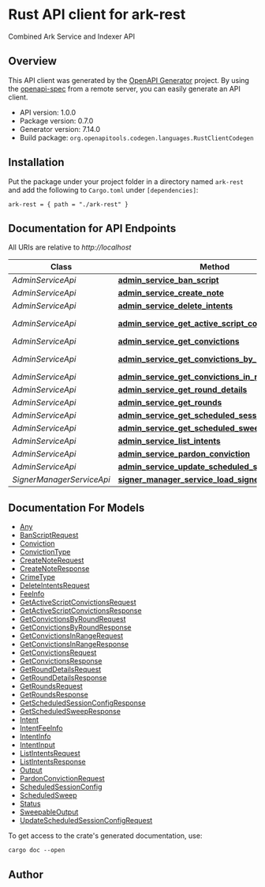 # Rust API client for ark-rest

Combined Ark Service and Indexer API

## Overview

This API client was generated by the [OpenAPI Generator](https://openapi-generator.tech) project. By using the [openapi-spec](https://openapis.org) from a remote server, you can easily generate an API client.

- API version: 1.0.0
- Package version: 0.7.0
- Generator version: 7.14.0
- Build package: `org.openapitools.codegen.languages.RustClientCodegen`

## Installation

Put the package under your project folder in a directory named `ark-rest` and add the following to `Cargo.toml` under `[dependencies]`:

```
ark-rest = { path = "./ark-rest" }
```

## Documentation for API Endpoints

All URIs are relative to _http://localhost_

| Class                     | Method                                                                                                                     | HTTP request                                    | Description |
| ------------------------- | -------------------------------------------------------------------------------------------------------------------------- | ----------------------------------------------- | ----------- |
| _AdminServiceApi_         | [**admin_service_ban_script**](docs/AdminServiceApi.md#admin_service_ban_script)                                           | **POST** /v1/admin/conviction/ban               |             |
| _AdminServiceApi_         | [**admin_service_create_note**](docs/AdminServiceApi.md#admin_service_create_note)                                         | **POST** /v1/admin/note                         |             |
| _AdminServiceApi_         | [**admin_service_delete_intents**](docs/AdminServiceApi.md#admin_service_delete_intents)                                   | **POST** /v1/admin/intents/delete               |             |
| _AdminServiceApi_         | [**admin_service_get_active_script_convictions**](docs/AdminServiceApi.md#admin_service_get_active_script_convictions)     | **GET** /v1/admin/convictionsByScript/{script}  |             |
| _AdminServiceApi_         | [**admin_service_get_convictions**](docs/AdminServiceApi.md#admin_service_get_convictions)                                 | **GET** /v1/admin/convictions/{ids}             |             |
| _AdminServiceApi_         | [**admin_service_get_convictions_by_round**](docs/AdminServiceApi.md#admin_service_get_convictions_by_round)               | **GET** /v1/admin/convictionsByRound/{round_id} |             |
| _AdminServiceApi_         | [**admin_service_get_convictions_in_range**](docs/AdminServiceApi.md#admin_service_get_convictions_in_range)               | **GET** /v1/admin/convictionsInRange            |             |
| _AdminServiceApi_         | [**admin_service_get_round_details**](docs/AdminServiceApi.md#admin_service_get_round_details)                             | **GET** /v1/admin/round/{round_id}              |             |
| _AdminServiceApi_         | [**admin_service_get_rounds**](docs/AdminServiceApi.md#admin_service_get_rounds)                                           | **GET** /v1/admin/rounds                        |             |
| _AdminServiceApi_         | [**admin_service_get_scheduled_session_config**](docs/AdminServiceApi.md#admin_service_get_scheduled_session_config)       | **GET** /v1/admin/scheduledSession              |             |
| _AdminServiceApi_         | [**admin_service_get_scheduled_sweep**](docs/AdminServiceApi.md#admin_service_get_scheduled_sweep)                         | **GET** /v1/admin/sweeps                        |             |
| _AdminServiceApi_         | [**admin_service_list_intents**](docs/AdminServiceApi.md#admin_service_list_intents)                                       | **GET** /v1/admin/intents                       |             |
| _AdminServiceApi_         | [**admin_service_pardon_conviction**](docs/AdminServiceApi.md#admin_service_pardon_conviction)                             | **POST** /v1/admin/convictions/{id}/pardon      |             |
| _AdminServiceApi_         | [**admin_service_update_scheduled_session_config**](docs/AdminServiceApi.md#admin_service_update_scheduled_session_config) | **POST** /v1/admin/scheduledSession             |             |
| _SignerManagerServiceApi_ | [**signer_manager_service_load_signer**](docs/SignerManagerServiceApi.md#signer_manager_service_load_signer)               | **POST** /v1/admin/signer                       |             |

## Documentation For Models

- [Any](docs/Any.md)
- [BanScriptRequest](docs/BanScriptRequest.md)
- [Conviction](docs/Conviction.md)
- [ConvictionType](docs/ConvictionType.md)
- [CreateNoteRequest](docs/CreateNoteRequest.md)
- [CreateNoteResponse](docs/CreateNoteResponse.md)
- [CrimeType](docs/CrimeType.md)
- [DeleteIntentsRequest](docs/DeleteIntentsRequest.md)
- [FeeInfo](docs/FeeInfo.md)
- [GetActiveScriptConvictionsRequest](docs/GetActiveScriptConvictionsRequest.md)
- [GetActiveScriptConvictionsResponse](docs/GetActiveScriptConvictionsResponse.md)
- [GetConvictionsByRoundRequest](docs/GetConvictionsByRoundRequest.md)
- [GetConvictionsByRoundResponse](docs/GetConvictionsByRoundResponse.md)
- [GetConvictionsInRangeRequest](docs/GetConvictionsInRangeRequest.md)
- [GetConvictionsInRangeResponse](docs/GetConvictionsInRangeResponse.md)
- [GetConvictionsRequest](docs/GetConvictionsRequest.md)
- [GetConvictionsResponse](docs/GetConvictionsResponse.md)
- [GetRoundDetailsRequest](docs/GetRoundDetailsRequest.md)
- [GetRoundDetailsResponse](docs/GetRoundDetailsResponse.md)
- [GetRoundsRequest](docs/GetRoundsRequest.md)
- [GetRoundsResponse](docs/GetRoundsResponse.md)
- [GetScheduledSessionConfigResponse](docs/GetScheduledSessionConfigResponse.md)
- [GetScheduledSweepResponse](docs/GetScheduledSweepResponse.md)
- [Intent](docs/Intent.md)
- [IntentFeeInfo](docs/IntentFeeInfo.md)
- [IntentInfo](docs/IntentInfo.md)
- [IntentInput](docs/IntentInput.md)
- [ListIntentsRequest](docs/ListIntentsRequest.md)
- [ListIntentsResponse](docs/ListIntentsResponse.md)
- [Output](docs/Output.md)
- [PardonConvictionRequest](docs/PardonConvictionRequest.md)
- [ScheduledSessionConfig](docs/ScheduledSessionConfig.md)
- [ScheduledSweep](docs/ScheduledSweep.md)
- [Status](docs/Status.md)
- [SweepableOutput](docs/SweepableOutput.md)
- [UpdateScheduledSessionConfigRequest](docs/UpdateScheduledSessionConfigRequest.md)

To get access to the crate's generated documentation, use:

```
cargo doc --open
```

## Author
